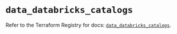 # `data_databricks_catalogs`

Refer to the Terraform Registry for docs: [`data_databricks_catalogs`](https://registry.terraform.io/providers/databricks/databricks/1.80.0/docs/data-sources/catalogs).
